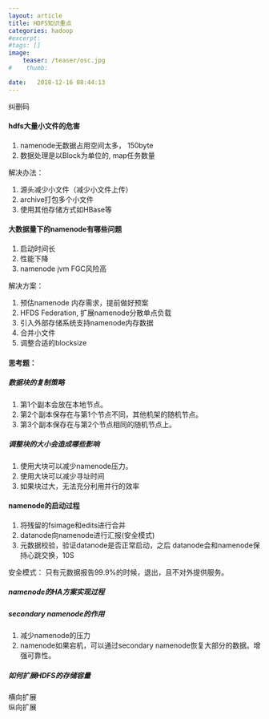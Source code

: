 ```yaml
---
layout: article
title: HDFS知识重点
categories: hadoop
#excerpt:
#tags: []
image:
    teaser: /teaser/osc.jpg
#    thumb:

date:   2018-12-16 08:44:13
---
```



纠删码
#### hdfs大量小文件的危害
1. namenode无数据占用空间太多， 150byte
2. 数据处理是以Block为单位的, map任务数量

解决办法：
1. 源头减少小文件（减少小文件上传）
2. archive打包多个小文件
3. 使用其他存储方式如HBase等

#### 大数据量下的namenode有哪些问题
1. 启动时间长
2. 性能下降
3. namenode jvm FGC风险高

解决方案：
1. 预估namenode 内存需求，提前做好预案
2. HFDS Federation, 扩展namenode分散单点负载
3. 引入外部存储系统支持namenode内存数据
4. 合并小文件
5. 调整合适的blocksize

#### 思考题：
#####  数据块的复制策略
1. 第1个副本会放在本地节点。
2. 第2个副本保存在与第1个节点不同，其他机架的随机节点。
3. 第3个副本保存在与第2个节点相同的随机节点上。

##### 调整块的大小会造成哪些影响
1. 使用大块可以减少namenode压力。
2. 使用大块可以减少寻址时间
3. 如果块过大，无法充分利用并行的效率

#### namenode的启动过程
1. 将残留的fsimage和edits进行合并
2. datanode向namenode进行汇报(安全模式)
3. 元数据校验，验证datanode是否正常启动，之后 datanode会和namenode保持心跳交换，10S

安全模式： 只有元数据报告99.9%的时候，退出，且不对外提供服务。

##### namenode的HA方案实现过程

##### secondary namenode的作用
1. 减少namenode的压力
2. namenode如果宕机，可以通过secondary namenode恢复大部分的数据。增强可靠性。

##### 如何扩展HDFS的存储容量
横向扩展  
纵向扩展